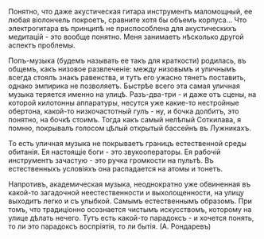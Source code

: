 Понятно, что даже акустическая гитара инструментъ маломощный, ее любая вiолончель покроетъ, сравните хотя бы объемъ корпуса… Что электрогитара въ принципѣ не приспособлена для акустическихъ медитацiй - это вообще понятно. Меня занимаетъ нѣсколько другой аспектъ проблемы.

Попъ-музыка (будемъ называть ее такъ для краткости) родилась, въ общемъ, какъ низовое развлеченiе: между низовымъ и уличнымъ всегда стоялъ знакъ равенства, и тутъ его ужасно тянетъ поставить, однако эмпирика не позволяетъ. Быстрѣе всего эта самая уличная музыка теряется именно на улицѣ. Разъ-два-три - и даже отъ сцены, на которой килотонны аппаратуры, несутся уже какие-то нестройные обертона, какой-то низкочастотный гулъ - ну, и бочка долбитъ, это понятно, на бочкѣ стоимъ. Тогда какъ самый нелѣпый Соткилава, я помню, покрывалъ голосом цѣлый открытый бассейнъ въ Лужникахъ.

То есть уличная музыка не покрываетъ границъ естественной среды обитанiя. Ея настоящiе боги - это звукооператоры. Ея рабочiй инструментъ зачастую - это ручка громкости на пультѣ. Въ естественныхъ условiяхъ она распадается на атомы и тонетъ.

Напротивъ, академическая музыка, неоднократно уже обвиненная въ какой-то загадочной неестественности и выхолощенности, на улицу выходитъ легко и съ улыбкой. Самымъ естественнымъ образомъ. При томъ, что традицiонно осознается чистымъ искусствомъ, которому на улице дѣлать нечего. Тутъ есть какой-то парадоксъ - и хочется понять, то ли это парадоксъ воспрiятiя, то ли бытiя. (А. Рондаревъ)